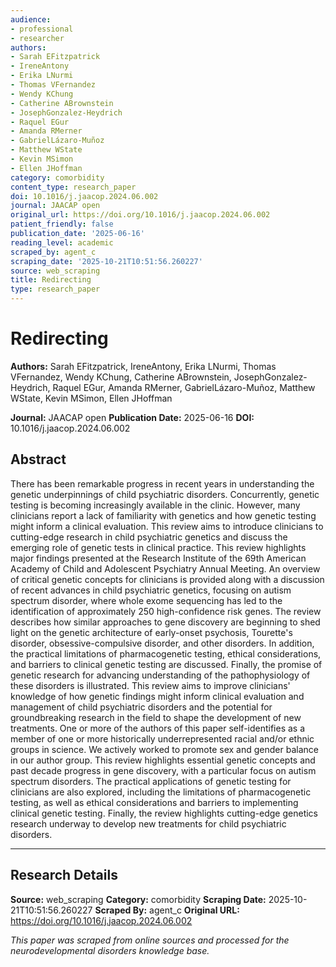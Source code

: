 ```yaml
---
audience:
- professional
- researcher
authors:
- Sarah EFitzpatrick
- IreneAntony
- Erika LNurmi
- Thomas VFernandez
- Wendy KChung
- Catherine ABrownstein
- JosephGonzalez-Heydrich
- Raquel EGur
- Amanda RMerner
- GabrielLázaro-Muñoz
- Matthew WState
- Kevin MSimon
- Ellen JHoffman
category: comorbidity
content_type: research_paper
doi: 10.1016/j.jaacop.2024.06.002
journal: JAACAP open
original_url: https://doi.org/10.1016/j.jaacop.2024.06.002
patient_friendly: false
publication_date: '2025-06-16'
reading_level: academic
scraped_by: agent_c
scraping_date: '2025-10-21T10:51:56.260227'
source: web_scraping
title: Redirecting
type: research_paper
---
```

# Redirecting

**Authors:** Sarah EFitzpatrick, IreneAntony, Erika LNurmi, Thomas VFernandez, Wendy KChung, Catherine ABrownstein, JosephGonzalez-Heydrich, Raquel EGur, Amanda RMerner, GabrielLázaro-Muñoz, Matthew WState, Kevin MSimon, Ellen JHoffman

**Journal:** JAACAP open
**Publication Date:** 2025-06-16
**DOI:** 10.1016/j.jaacop.2024.06.002

## Abstract

There has been remarkable progress in recent years in understanding the genetic underpinnings of child psychiatric disorders. Concurrently, genetic testing is becoming increasingly available in the clinic. However, many clinicians report a lack of familiarity with genetics and how genetic testing might inform a clinical evaluation. This review aims to introduce clinicians to cutting-edge research in child psychiatric genetics and discuss the emerging role of genetic tests in clinical practice.
This review highlights major findings presented at the Research Institute of the 69th American Academy of Child and Adolescent Psychiatry Annual Meeting.
An overview of critical genetic concepts for clinicians is provided along with a discussion of recent advances in child psychiatric genetics, focusing on autism spectrum disorder, where whole exome sequencing has led to the identification of approximately 250 high-confidence risk genes. The review describes how similar approaches to gene discovery are beginning to shed light on the genetic architecture of early-onset psychosis, Tourette's disorder, obsessive-compulsive disorder, and other disorders. In addition, the practical limitations of pharmacogenetic testing, ethical considerations, and barriers to clinical genetic testing are discussed. Finally, the promise of genetic research for advancing understanding of the pathophysiology of these disorders is illustrated.
This review aims to improve clinicians' knowledge of how genetic findings might inform clinical evaluation and management of child psychiatric disorders and the potential for groundbreaking research in the field to shape the development of new treatments.
One or more of the authors of this paper self-identifies as a member of one or more historically underrepresented racial and/or ethnic groups in science. We actively worked to promote sex and gender balance in our author group.
This review highlights essential genetic concepts and past decade progress in gene discovery, with a particular focus on autism spectrum disorders. The practical applications of genetic testing for clinicians are also explored, including the limitations of pharmacogenetic testing, as well as ethical considerations and barriers to implementing clinical genetic testing. Finally, the review highlights cutting-edge genetics research underway to develop new treatments for child psychiatric disorders.

---

## Research Details

**Source:** web_scraping
**Category:** comorbidity
**Scraping Date:** 2025-10-21T10:51:56.260227
**Scraped By:** agent_c
**Original URL:** https://doi.org/10.1016/j.jaacop.2024.06.002

*This paper was scraped from online sources and processed for the neurodevelopmental disorders knowledge base.*
